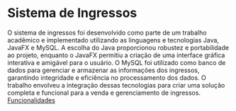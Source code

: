 # Sistema de Ingressos

O sistema de ingressos foi desenvolvido como parte de um trabalho acadêmico e implementado utilizando as linguagens e tecnologias Java, JavaFX e MySQL. A escolha do Java proporcionou robustez e portabilidade ao projeto, enquanto o JavaFX permitiu a criação de uma interface gráfica interativa e amigável para o usuário. O MySQL foi utilizado como banco de dados para gerenciar e armazenar as informações dos ingressos, garantindo integridade e eficiência no processamento dos dados. O trabalho envolveu a integração dessas tecnologias para criar uma solução completa e funcional para a venda e gerenciamento de ingressos.
[Funcionalidades]([https://www.example.com](https://www.youtube.com/watch?v=65xkoA2zkLU&authuser=2))
